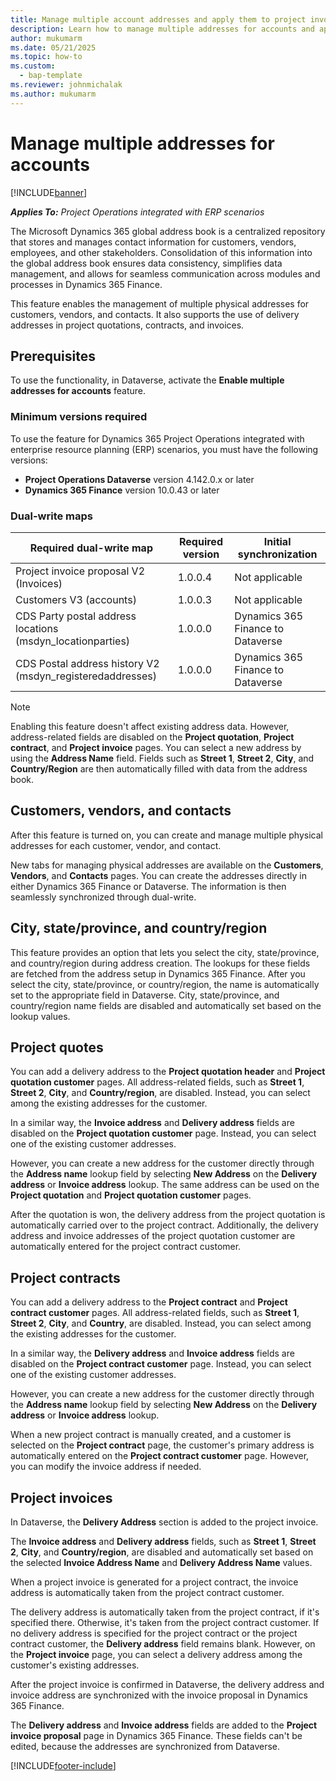 ```yaml
---
title: Manage multiple account addresses and apply them to project invoices.
description: Learn how to manage multiple addresses for accounts and apply them to project invoices in Project Operations integrated with ERP scenarios.
author: mukumarm
ms.date: 05/21/2025
ms.topic: how-to
ms.custom: 
  - bap-template
ms.reviewer: johnmichalak
ms.author: mukumarm
---
```


# Manage multiple addresses for accounts

[!INCLUDE[banner](../../includes/banner.md)]

_**Applies To:** Project Operations integrated with ERP scenarios_

The Microsoft Dynamics 365 global address book is a centralized repository that stores and manages contact information for customers, vendors, employees, and other stakeholders. Consolidation of this information into the global address book ensures data consistency, simplifies data management, and allows for seamless communication across modules and processes in Dynamics 365 Finance.

This feature enables the management of multiple physical addresses for customers, vendors, and contacts. It also supports the use of delivery addresses in project quotations, contracts, and invoices.

## Prerequisites

To use the functionality, in Dataverse, activate the **Enable multiple addresses for accounts** feature.

### Minimum versions required

To use the feature for Dynamics 365 Project Operations integrated with enterprise resource planning (ERP) scenarios, you must have the following versions:

- **Project Operations Dataverse** version 4.142.0.x or later
- **Dynamics 365 Finance** version 10.0.43 or later

### Dual-write maps

| Required dual-write map | Required version | Initial synchronization |
|---|---|---|
| Project invoice proposal V2 (Invoices) | 1.0.0.4 | Not applicable |
| Customers V3 (accounts) | 1.0.0.3 | Not applicable |
| CDS Party postal address locations (msdyn_locationparties) | 1.0.0.0 | Dynamics 365 Finance to Dataverse |
| CDS Postal address history V2 (msdyn_registeredaddresses) | 1.0.0.0 | Dynamics 365 Finance to Dataverse |

> [!NOTE]
> Enabling this feature doesn't affect existing address data. However, address-related fields are disabled on the **Project quotation**, **Project contract**, and **Project invoice** pages. You can select a new address by using the **Address Name** field. Fields such as **Street 1**, **Street 2**, **City**, and **Country/Region** are then automatically filled with data from the address book.

## Customers, vendors, and contacts

After this feature is turned on, you can create and manage multiple physical addresses for each customer, vendor, and contact. 

New tabs for managing physical addresses are available on the **Customers**, **Vendors**, and **Contacts** pages. You can create the addresses directly in either Dynamics 365 Finance or Dataverse. The information is then seamlessly synchronized through dual-write.

## City, state/province, and country/region

This feature provides an option that lets you select the city, state/province, and country/region during address creation. The lookups for these fields are fetched from the address setup in Dynamics 365 Finance. After you select the city, state/province, or country/region, the name is automatically set to the appropriate field in Dataverse. City, state/province, and country/region name fields are disabled and automatically set based on the lookup values.

## Project quotes

You can add a delivery address to the **Project quotation header** and **Project quotation customer** pages. All address-related fields, such as **Street 1**, **Street 2**, **City**, and **Country/region**, are disabled. Instead, you can select among the existing addresses for the customer. 

In a similar way, the **Invoice address** and **Delivery address** fields are disabled on the **Project quotation customer** page. Instead, you can select one of the existing customer addresses.

However, you can create a new address for the customer directly through the **Address name** lookup field by selecting **New Address** on the **Delivery address** or **Invoice address** lookup. The same address can be used on the **Project quotation** and **Project quotation customer** pages.

After the quotation is won, the delivery address from the project quotation is automatically carried over to the project contract. Additionally, the delivery address and invoice addresses of the project quotation customer are automatically entered for the project contract customer. 

## Project contracts

You can add a delivery address to the **Project contract** and **Project contract customer** pages. All address-related fields, such as **Street 1**, **Street 2**, **City**, and **Country**, are disabled. Instead, you can select among the existing addresses for the customer. 

In a similar way, the **Delivery address** and **Invoice address** fields are disabled on the **Project contract customer** page. Instead, you can select one of the existing customer addresses.

However, you can create a new address for the customer directly through the **Address name** lookup field by selecting **New Address** on the **Delivery address** or **Invoice address** lookup. 

When a new project contract is manually created, and a customer is selected on the **Project contract** page, the customer's primary address is automatically entered on the **Project contract customer** page. However, you can modify the invoice address if needed. 

## Project invoices

In Dataverse, the **Delivery Address** section is added to the project invoice. 

The **Invoice address** and **Delivery address** fields, such as **Street 1**, **Street 2**, **City**, and **Country/region**, are disabled and automatically set based on the selected **Invoice Address Name** and **Delivery Address Name** values.

When a project invoice is generated for a project contract, the invoice address is automatically taken from the project contract customer. 

The delivery address is automatically taken from the project contract, if it's specified there. Otherwise, it's taken from the project contract customer. If no delivery address is specified for the project contract or the project contract customer, the **Delivery address** field remains blank. However, on the **Project invoice** page, you can select a delivery address among the customer's existing addresses.

After the project invoice is confirmed in Dataverse, the delivery address and invoice address are synchronized with the invoice proposal in Dynamics 365 Finance.

The **Delivery address** and **Invoice address** fields are added to the **Project invoice proposal** page in Dynamics 365 Finance. These fields can't be edited, because the addresses are synchronized from Dataverse.

[!INCLUDE[footer-include](../../includes/footer-banner.md)]
